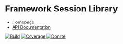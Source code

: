 # Framework Session Library

- [Homepage](https://the-framework.gitlab.io/libraries/session.html)
- [API Documentation](https://the-framework.gitlab.io/libraries/session/docs/)

[![Build](https://gitlab.com/the-framework/libraries/session/badges/master/build.svg)](https://gitlab.com/the-framework/libraries/session/-/jobs)
[![Coverage](https://gitlab.com/the-framework/libraries/session/badges/master/coverage.svg?job=test:php7.3)](https://the-framework.gitlab.io/libraries/session/coverage/)
[![Donate](https://img.shields.io/badge/Donate-PayPal-blue.svg)](https://www.paypal.com/cgi-bin/webscr?cmd=_s-xclick&hosted_button_id=NGBNW5PY4VSJ4)
